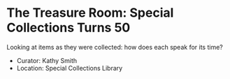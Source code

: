 # The Treasure Room: Special Collections Turns 50

Looking at items as they were collected: how does each speak for its time?

* Curator: Kathy Smith
* Location: Special Collections Library
